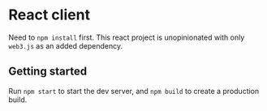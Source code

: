 # React client

Need to `npm install` first.
This react project is unopinionated with only `web3.js` as an added dependency.

## Getting started

Run `npm start` to start the dev server, and `npm build` to create a production build.
